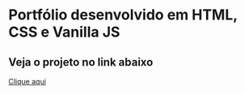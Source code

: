 <h1>Portfólio desenvolvido em HTML, CSS e Vanilla JS</h1>
<h2>Veja o projeto no link abaixo</h2>
<a href="https://gtotti2.github.io/bpc_website/">Clique aqui</a>